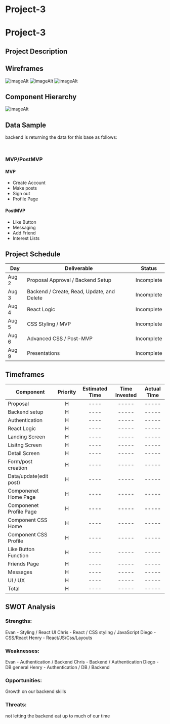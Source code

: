 # Project-3


# Project-3


## Project Description



## Wireframes


![imageAlt]()
![imageAlt]()
![imageAlt]()

## Component Hierarchy

![imageAlt]()

## Data Sample


backend is returning the data for this base as follows:

```


```

### MVP/PostMVP

#### MVP

- Create Account
- Make posts
- Sign out
- Profile Page

#### PostMVP

- Like Button 
- Messaging 
- Add Friend
- Interest Lists

## Project Schedule

| Day      | Deliverable                                | Status     |
| -------- | ------------------------------------------ | ---------- |
| Aug 2    | Proposal Approval / Backend Setup          | Incomplete |
| Aug 3    | Backend / Create, Read, Update, and Delete | Incomplete |
| Aug 4    | React Logic                                | Incomplete |
| Aug 5    | CSS Styling / MVP                          | Incomplete |
| Aug 6    | Advanced CSS / Post-MVP                    | Incomplete |
| Aug 9    | Presentations                              | Incomplete |

## Timeframes

| Component                 | Priority | Estimated Time | Time Invested | Actual Time |
| ------------------------- | :------: | :------------: | :-----------: | :---------: |
| Proposal                  |    H     |      ----      |     -----     |    -----    |
| Backend setup             |    H     |      ----      |     -----     |    -----    |
| Authentication            |    H     |      ----      |     -----     |    -----    |
| React Logic               |    H     |      ----      |     -----     |    -----    |
| Landing Screen            |    H     |      ----      |     -----     |    -----    |
| Lisitng Screen            |    H     |      ----      |     -----     |    -----    | 
| Detail Screen             |    H     |      ----      |     -----     |    -----    |
| Form/post creation        |    H     |      ----      |     -----     |    -----    |
| Data/update(edit post)    |    H     |      ----      |     -----     |    -----    |
| Componenet Home Page      |    H     |      ----      |     -----     |    -----    |
| Componenet Profile Page   |    H     |      ----      |     -----     |    -----    |
| Component CSS Home        |    H     |      ----      |     -----     |    -----    |
| Component CSS Profile     |    H     |      ----      |     -----     |    -----    |
| Like Button Function      |    H     |      ----      |     -----     |    -----    |
| Friends Page              |    H     |      ----      |     -----     |    -----    |
| Messages                  |    H     |      ----      |     -----     |    -----    |
| UI / UX                   |    H     |      ----      |     -----     |    -----    |
| Total                     |    H     |      ----      |     -----     |    -----    |

## SWOT Analysis

### Strengths:

Evan - Styling / React UI 
Chris - React / CSS styling / JavaScript
Diego - CSS/React
Henry - React/JS/Css/Layouts

### Weaknesses:

Evan - Authentication / Backend 
Chris - Backend / Authentication
Diego - DB general 
Henry - Authentication / DB / Backend

### Opportunities:

Growth on our backend skills

### Threats:

not letting the backend eat up to much of our time
